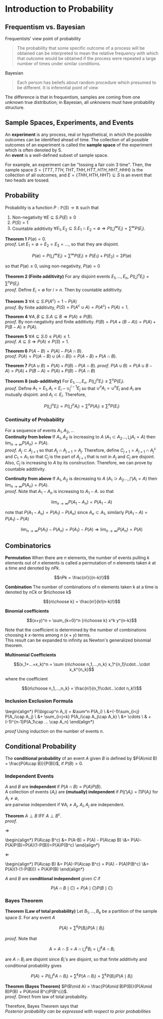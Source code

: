 # Introduction to Probability

## Frequentism vs. Bayesian

Frequentists' view point of probability
> The probability that some specific outcome of a process will be obtained can be interpreted
to mean the relative frequency with which that outcome would be obtained if the process were
repeated a large number of times under similar conditions.

Bayesian
> Each person has beliefs about random procedure which presumed to be different. It is inferential
point of view

The difference is that in frequentism, samples are coming from one unknown true distribution; in Bayesian, all unknowns must have probability structure. 

## Sample Spaces, Experiments, and Events

An __experiment__ is any process, real or hypothetical, in which the possible outcomes can be
identified ahead of time. 
The collection of all possible outcomes of an experiment is called the __sample space__
of the experiment which is often denoted by S.   
An __event__ is a well-defined subset of sample space. 

For example, an experiment can be "tossing a fair coin 3 time". Then, the sample space $S = \{TTT, TTH, THT, THH, HTT, HTH, HHT, HHH\}$ is the collection of all outcomes, and $E = \{THH, HTH, HHT\} \subseteq S$ is an event that two heads are tossed. 

## Probability

Probability is a function $P: \mathbb P(S)\rightarrow \mathbb R$ such that 

1. Non-negativity $\forall E\subseteq S. P(E)\geq 0$
2. $P(S) = 1$
3. Countable additivity $\forall E_1, E_2 \subseteq S. E_1\cap E_2 = \emptyset\Rightarrow P(\bigcup^\infty E_i) = \sum^\infty P(E_i)$. 

__Theorem 1__ $P(\emptyset) = 0$.   
_proof_. Let $E_1=\emptyset=E_2 = E_3 = ...$, so that they are disjoint. 

$$P(\emptyset) = P(\bigcup^\infty E_i) = \sum^\infty P(E_i) \geq P(E_1)+P(E_2) = 2P(\emptyset)$$

so that $P(\emptyset) \leq 0$, using non-negativity, $P(\emptyset) = 0$

__Theorem 2 (Finite additivity)__ For any disjoint events $E_1,...,E_n$, $P(\bigcup^n E_i) = \sum^n P(E_i)$  
_proof_. Define $E_i = \emptyset$ for $i>n$. Then by countable additivity.

__Theorem 3__ $\forall A\subseteq S. P(A^c) = 1-P(A)$  
_proof_. By finite additivity, $P(S) = P(A^c\cup A) = P(A^c)+P(A) = 1$. 

__Theorem 4__ $\forall A, B \subseteq S. A\subseteq B \Rightarrow P(A)\leq P(B)$.  
_proof_. By non-negativity and finite additivity. $P(B)=P(A+(B-A))=P(A)+P(B-A)\geq P(A)$. 

__Theorem 5__ $\forall A\subseteq S. 0\leq P(A)\leq 1$.  
_proof_. $A\subseteq S\Rightarrow P(A)\leq P(S) = 1$.

__Theorem 6__ $P(A-B)=P(A)-P(A\cap B)$.  
_proof_. $P(A) = P((A-B)\cup (A\cap B)) = P(A-B)+P(A\cap B)$.

__Theorem 7__ $P(A\cup B) = P(A) + P(B) - P(A\cap B)$. 
_proof_. $P(A\cup B) = P(A\cup B-A) = P(A) + P(B-A) = P(A)+P(B)-P(A\cap B)$

__Theorem 8 (sub-additivity)__ For $E_1,...,E_n$. $P(\bigcup^n E_i) \leq \sum^n P(E_i)$.  
_proof_. Define $A_1 = E_1, A_i = E_i - \cup^{i-1}_j E_j$ so that $\cup^n A_i = \cup^n E_i$ and $A_i$ are mutually disjoint. and $A_i\subset E_i$. Therefore, 

$$P(\bigcup^n E_i) = P(\bigcup^n A_i) = \sum^n P(A_i)\leq \sum^n P(E_i)$$

### Continuity of Probability
For a sequence of events $A_1, A_2,...$   
__Continuity from below__ If $A_1,A_2$ is increasing to $A$ ($A_1\subset A_2... , \bigcup A_i = A$) then $\lim_{n\rightarrow\infty}P(A_n) = P(A)$.  
_proof_. $A_j\subset A_{j+1}$ so that $A_j\cap A_{j+1} = A_j$. Therefore, define $C_{j+1} = A_{j+1}\cap A_j^c$ and $C_1 = A_1$ so that $C_j$ is the part of $A_{j+1}$ that is not in $A_j$ and $C_j$ are disjoint. Also, $C_j$ is increasing to $A$ by its construction. Therefore, we can prove by countable additivity. 

__Continuity from above__ If $A_1,A_2$ is decreasing to $A$ ($A_1\supset A_2... , \bigcap A_i = A$) then $\lim_{n\rightarrow\infty}P(A_n) = P(A)$.  
_proof_. Note that $A_1 - A_n$ is increasing to $A_1-A$. so that 

$$\lim_{n\rightarrow\infty} P(A_1-A_n) = P(A_1-A)$$

note that $P(A_1-A_n) = P(A_1)-P(A_n)$ since $A_n\subset A_1$, similarly $P(A_1-A) = P(A_1)-P(A)$

$$\lim_{n\rightarrow\infty} P(A_1)-P(A_n) = P(A_1)-P(A)\Rightarrow \lim_{n\rightarrow\infty} P(A_n) = P(A)$$

## Combinatorics
__Permutation__ When there are $n$ elements, the number of events pulling $k$ elements out of $n$ elements is called
a permutation of $n$ elements taken $k$ at a time and denoted by $nPk$.

$$nPk = \frac{n!}{(n-k)!}$$

__Combination__ The number of combinations of n elements taken k at a time is denoted by $nCk$ or $n\choose k$

$${n\choose k} = \frac{n!}{k!(n-k)!}$$

__Binomial coefficients__ 

$$(x+y)^n = \sum_{k=0}^n {n\choose k} x^k y^{n-k}$$

Note that the coefficient is determined by the number of combinations choosing
$k$ $x$-terms among $n$ $(x + y)$ terms.  
This result can be expanded to infinity as Newton's generalized binomial theorem.

__Multinomial Coefficients__ 

$$(x_1+...+x_k)^n = \sum {n\choose n_1,...,n_k} x_1^{n_1}\cdot...\cdot x_k^{n_k}$$

where the coefficient

$${n\choose n_1,...,n_k} = \frac{n!}{n_1!\cdot...\cdot n_k!}$$

### Inclusion Exclusion Formula

\begin{align*}
P(\bigcup^n A_i) = 
&\sum^n P(A_i) \\
&+(-1)\sum_{i<j} P(A_i\cap A_j) \\
&+ \sum_{i<j<k} P(A_i\cap A_j\cap A_k) \\
&+ \cdots \\
& + (-1)^{n-1}P(A_1\cap ... \cap A_n)
\end{align*}

_proof_ Using induction on the number of events $n$. 

## Conditional Probability
The __conditional probability__ of an event $A$ given $B$ is defined by $P(A\mid B) = \frac{P(A\cap B)}{P(B)}$, if $P(B) > 0$. 

### Independent Events
$A$ and $B$ are __independent__ if $P(A\cap B) = P(A)P(B)$.   
A collection of events $\{A_i\}$ are __(mutually) independent__ if $P(\bigcap A_i) = \prod P(A_i)$ for $A_i\neq \emptyset$,  
are pairwise independent if $\forall A_i\neq A_j$, $A_i, A_j$ are independent. 

__Theorem__ $A\perp B$ IFF $A\perp B^c$.   
_proof_. 

$\Rightarrow$

\begin{align*}
P(A\cap B^c) &= P(A-B) = P(A) - P(A\cap B) \\&= P(A)-P(A)P(B)=P(A)(1-P(B))=P(A)P(B^c)
\end{align*}

$\Leftarrow$

\begin{align*}
P(A\cap B) &= P(A)-P(A\cap B^c) = P(A) - P(A)P(B^c) \\&= P(A)(1-(1-P(B))) = P(A)P(B)
\end{align*}

$A$ and $B$ are __conditional independent__ given $C$ if 

$$P(A\cap B\mid C) = P(A\mid C)P(B\mid C)$$

### Bayes Theorem
__Theorem (Law of total probability)__ Let $B_1,...,B_k$ be a partition of the sample space $S$. For any event $A$ 

$$P(A) = \sum^k {P(B_i)}{P(A\mid B_i)}$$

_proof_. Note that 

$$A = A\cap S = A \cap \bigcup^k B_i = \bigcup^k A\cap B_i$$

are $A\cap B_i$ are disjoint since $B_i$'s are disjoint, so that finite additivity and conditional probability gives

$$P(A) = P(\bigcup^k A\cap B_i) = \sum^k P(A\cap B_i) = \sum^k {P(B_i)}{P(A\mid B_i)}$$

__Theorem (Bayes Theorem)__ $P(B\mid A) = \frac{P(A\mid B)P(B)}{P(A\mid B)P(B) + P(A\mid B^c)P(B^c)}$.  
_proof_. Direct from law of total probability.

Therefore, Bayes Theorem says that  
_Posterior probability can be expressed with respect to prior probabilities_
